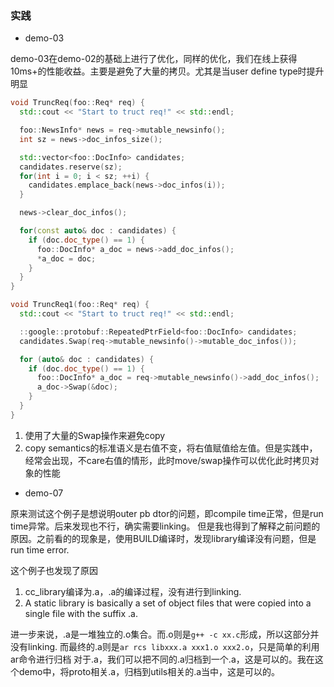 ### 实践

- demo-03

demo-03在demo-02的基础上进行了优化，同样的优化，我们在线上获得10ms+的性能收益。主要是避免了大量的拷贝。尤其是当user define type时提升明显

```cpp
void TruncReq(foo::Req* req) {
  std::cout << "Start to truct req!" << std::endl;

  foo::NewsInfo* news = req->mutable_newsinfo();
  int sz = news->doc_infos_size();

  std::vector<foo::DocInfo> candidates;
  candidates.reserve(sz);
  for(int i = 0; i < sz; ++i) {
    candidates.emplace_back(news->doc_infos(i));
  }

  news->clear_doc_infos();

  for(const auto& doc : candidates) {
    if (doc.doc_type() == 1) {
      foo::DocInfo* a_doc = news->add_doc_infos();
      *a_doc = doc;
    }
  }
}

void TruncReq1(foo::Req* req) {
  std::cout << "Start to truct req!" << std::endl;

  ::google::protobuf::RepeatedPtrField<foo::DocInfo> candidates;
  candidates.Swap(req->mutable_newsinfo()->mutable_doc_infos());

  for (auto& doc : candidates) {
    if (doc.doc_type() == 1) {
      foo::DocInfo* a_doc = req->mutable_newsinfo()->add_doc_infos();
      a_doc->Swap(&doc);
    }
  }
}
```

1. 使用了大量的Swap操作来避免copy
2. copy semantics的标准语义是右值不变，将右值赋值给左值。但是实践中，经常会出现，不care右值的情形，此时move/swap操作可以优化此时拷贝对象的性能

- demo-07

原来测试这个例子是想说明outer pb dtor的问题，即compile time正常，但是run time异常。后来发现也不行，确实需要linking。
但是我也得到了解释之前问题的原因。之前看的的现象是，使用BUILD编译时，发现library编译没有问题，但是run time error.

这个例子也发现了原因

1. cc_library编译为.a，.a的编译过程，没有进行到linking.
2. A static library is basically a set of object files that were copied into a single file with the suffix .a.

进一步来说，.a是一堆独立的.o集合。而.o则是```g++ -c xx.c```形成，所以这部分并没有linking. 而最终的.a则是```ar rcs libxxx.a xxx1.o xxx2.o```，只是简单的利用ar命令进行归档
对于.a，我们可以把不同的.a归档到一个.a，这是可以的。我在这个demo中，将proto相关.a，归档到utils相关的.a当中，这是可以的。
